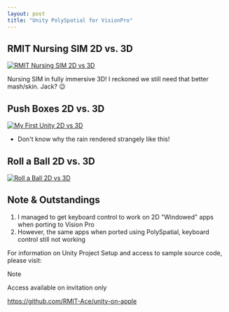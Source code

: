 ```yaml
---
layout: post
title: "Unity PolySpatial for VisionPro"
---
```

## RMIT Nursing SIM 2D vs. 3D
[![RMIT Nursing SIM 2D vs 3D](https://img.youtube.com/vi/t63BlYJV-3w/0.jpg)](https://youtu.be/t63BlYJV-3w) 

Nursing SIM in fully immersive 3D! I reckoned we still need that better mash/skin. Jack? 😉

## Push Boxes 2D vs. 3D
[![My First Unity 2D vs 3D](https://img.youtube.com/vi/-G4XT1rrdy0/0.jpg)](https://youtu.be/-G4XT1rrdy0) 

- Don't know why the rain rendered strangely like this!

## Roll a Ball 2D vs. 3D
[![Roll a Ball 2D vs 3D](https://img.youtube.com/vi/polKtkkRaKo/0.jpg)](https://youtu.be/polKtkkRaKo) 

## Note & Outstandings
1. I managed to get keyboard control to work on 2D "Windowed" apps when porting to Vision Pro
2. However, the same apps when ported using PolySpatial, keyboard control still not working

<!--more-->

For information on Unity Project Setup and access to sample source code, please visit:

> [!NOTE]
> Access available on invitation only
>
> https://github.com/RMIT-Ace/unity-on-apple
>

